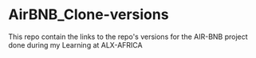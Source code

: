 # AirBNB_Clone-versions
This repo contain the links to the repo's versions for the AIR-BNB project done during my Learning at ALX-AFRICA
